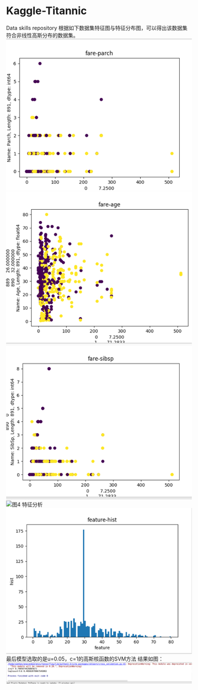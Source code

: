 # Kaggle-Titannic
Data skills repository
根据如下数据集特征图与特征分布图，可以得出该数据集符合非线性高斯分布的数据集。
![图1 特征分析](https://github.com/yanhan19940405/Kaggle-Titannic/blob/master/img/feature-1.png)
![图2 特征分析](https://github.com/yanhan19940405/Kaggle-Titannic/blob/master/img/feature.png)
![图3 特征分析](https://github.com/yanhan19940405/Kaggle-Titannic/blob/master/img/feature2.png)
![图4 特征分析](https://github.com/yanhan19940405/Kaggle-Titannic/blob/master/img/fenbu（2）.png)
![图5 特征分析](https://github.com/yanhan19940405/Kaggle-Titannic/blob/master/img/fenbu.png)
最后模型选取的是u=0.05，c=1的高斯核函数的SVM方法
结果如图：
![图6 结果](https://github.com/yanhan19940405/Kaggle-Titannic/blob/master/img/result.png)
